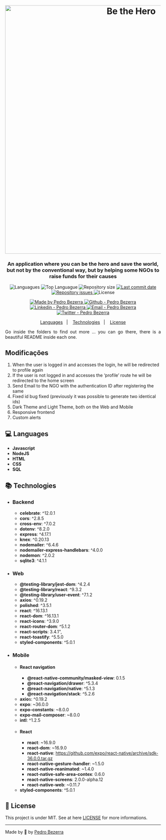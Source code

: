 <h1 align="center">
    <img alt="Be the Hero" src="https://github.com/eugenissimo/be-the-hero/blob/master/assets/Template.png?raw=true"  width="800px" />
</h1>

<h3 align="center" >
  An application where you can be the hero and save the world, but not by the conventional way, but by helping some NGOs to raise funds for their causes
</h3>

<p align="center">
  <img alt="Languagues" src="https://img.shields.io/github/languages/count/eugenissimo/be-the-hero">
  <img alt="Top Languague" src="https://img.shields.io/github/languages/top/eugenissimo/be-the-hero">
  <img alt="Repository size" src="https://img.shields.io/github/repo-size/eugenissimo/be-the-hero">
  <a href="https://github.com/eugenissimo/be-the-hero/commits/master">
    <img alt="Last commit date" src="https://img.shields.io/github/last-commit/eugenissimo/be-the-hero">
  </a>
   <a href="https://github.com/eugenissimo/be-the-hero/issues">
    <img alt="Repository issues" src="https://img.shields.io/github/issues/eugenissimo/be-the-hero">
  </a>
  <img alt="License" src="https://img.shields.io/github/license/eugenissimo/be-the-hero">
</p>
<p align="center">

  <a href="https://github.com/eugenissimo" target="_blank">
    <img alt="Made by Pedro Bezerra" src="https://img.shields.io/badge/made%20by-Pedro_Bezerra-informational">
  </a>
  <a href="https://github.com/eugenissimo" target="_blank" >
    <img alt="Github - Pedro Bezerra" src="https://img.shields.io/badge/Github--%23F8952D?style=social&logo=github">
  </a>
  <a href="https://www.linkedin.com/in/eugenissimo/" target="_blank" >
    <img alt="Linkedin - Pedro Bezerra" src="https://img.shields.io/badge/Linkedin--%23F8952D?style=social&logo=linkedin">
  </a>
  <a href="mailto:pedroegbezerra@gmail.com" target="_blank" >
    <img alt="Email - Pedro Bezerra" src="https://img.shields.io/badge/Email--%23F8952D?style=social&logo=gmail">
  </a>
  <a href="https://twitter.com/eugenissimo"
        target="_blank" >
    <img alt="Twitter - Pedro Bezerra" src="https://img.shields.io/badge/Twitter--%23F8952D?style=social&logo=twitter">
  </a>

</p>

<p align="center">
  <a href="#computer-languages">Languages</a>&nbsp;&nbsp;&nbsp;|&nbsp;&nbsp;&nbsp;
  <a href="#books-technologies">Technologies</a>&nbsp;&nbsp;&nbsp;|&nbsp;&nbsp;&nbsp;
  <a href="#memo-license">License</a>
</p>

<p align="justify">
	Go inside the folders to find out more ... you can go there, there is a beautiful README inside each one.
</p>

## Modificações

1. When the user is logged in and accesses the login, he will be redirected to profile again
2. If the user is not logged in and accesses the ‘profile’ route he will be redirected to the home screen
3. Send Email to the NGO with the authentication ID after registering the same
4. Fixed id bug fixed (previously it was possible to generate two identical ids)
5. Dark Theme and Light Theme, both on the Web and Mobile
6. Responsive frontend
7. Custom alerts

## :computer: Languages

- **Javascript**
- **NodeJS**
- **HTML**
- **CSS**
- **SQL**

## :books: Technologies
- ### Backend 
	* **celebrate**:  ^12.0.1
	* **cors**:  ^2.8.5
	* **cross-env**:  ^7.0.2
	* **dotenv**:  ^8.2.0
	* **express**:  ^4.17.1
	* **knex**:  ^0.20.13
	* **nodemailer**:  ^6.4.6
	* **nodemailer-express-handlebars**:  ^4.0.0
	* **nodemon**: ^2.0.2 
	* **sqlite3**:  ^4.1.1


- ### Web
	* **@testing-library/jest-dom**:  ^4.2.4
	* **@testing-library/react**:  ^9.3.2
	* **@testing-library/user-event**:  ^7.1.2
	* **axios**:  ^0.19.2
	* **polished**:  ^3.5.1
	* **react**:  ^16.13.1
	* **react-dom**:  ^16.13.1
	* **react-icons**:  ^3.9.0
	* **react-router-dom**:  ^5.1.2
	* **react-scripts**:  3.4.1",
	* **react-toastify**:  ^5.5.0
	* **styled-components**:  ^5.0.1

- ### Mobile
	- #### React navigation
		* **@react-native-community/masked-view**: 0.1.5
		* **@react-navigation/drawer**:  ^5.3.4
		* **@react-navigation/native**:  ^5.1.3
		* **@react-navigation/stack**:  ^5.2.6
	* **axio**s:  ^0.19.2
	* **expo**:  ~36.0.0
	* **expo-constants**:  ~8.0.0
	* **expo-mail-composer**:  ~8.0.0
	* **intl**:  ^1.2.5
	- #### React
		* **react**:  ~16.9.0
		* **react-dom**:  ~16.9.0
		* **react-native**:  https://github.com/expo/react-native/archive/sdk-36.0.0.tar.gz
		* **react-native-gesture-handler**:  ~1.5.0
		* **react-native-reanimated**:  ~1.4.0
		* **react-native-safe-area-contex**:  0.6.0
		* **react-native-screens**:  2.0.0-alpha.12
		* **react-native-web**:  ~0.11.7
	* **styled-components**:  ^5.0.1


## :memo: License

This project is under MIT. See at here [LICENSE](/LICENSE) for more informations.

---

Made by :blue_heart: by [Pedro Bezerra](https://github.com/eugenissimo)

